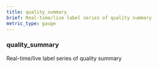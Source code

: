 ```yaml
---
title: quality_summary
brief: Real-time/live label series of quality summary
metric_type: gauge
---
```

### quality_summary

Real-time/live label series of quality summary